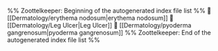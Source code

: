 %% Zoottelkeeper: Beginning of the autogenerated index file list  %%
📄 [[Dermatology/erythema nodosum|erythema nodosum]]
📄 [[Dermatology/Leg Ulcer|Leg Ulcer]]
📄 [[Dermatology/pyoderma gangrenosum|pyoderma gangrenosum]]
%% Zoottelkeeper: End of the autogenerated index file list  %%
